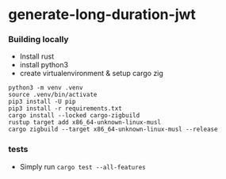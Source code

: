 # generate-long-duration-jwt

### Building locally
- Install rust
- install python3
- create virtualenvironment & setup cargo zig
```shell
python3 -m venv .venv
source .venv/bin/activate
pip3 install -U pip
pip3 install -r requirements.txt
cargo install --locked cargo-zigbuild
rustup target add x86_64-unknown-linux-musl
cargo zigbuild --target x86_64-unknown-linux-musl --release
```

### tests
- Simply run `cargo test --all-features`
